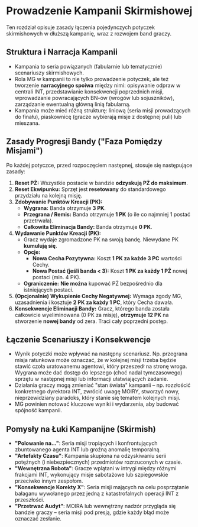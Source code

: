 # Prowadzenie Kampanii Skirmishowej

Ten rozdział opisuje zasady łączenia pojedynczych potyczek skirmishowych w dłuższą kampanię, wraz z rozwojem band graczy.

## Struktura i Narracja Kampanii

* Kampania to seria powiązanych (fabularnie lub tematycznie) scenariuszy skirmishowych.
* Rola MG w kampanii to nie tylko prowadzenie potyczek, ale też tworzenie **narracyjnego spoiwa** między nimi: opisywanie odpraw w centrali INT, przedstawianie konsekwencji poprzednich misji, wprowadzanie powracających BN-ów (wrogów lub sojuszników), zarządzanie ewentualną główną linią fabularną.
* Kampania może mieć różną strukturę: liniową (seria misji prowadzących do finału), piaskownicę (gracze wybierają misje z dostępnej puli) lub mieszana.

## Zasady Progresji Bandy ("Faza Pomiędzy Misjami")

Po każdej potyczce, przed rozpoczęciem następnej, stosuje się następujące zasady:

1.  **Reset PŻ:** Wszystkie postacie w bandzie **odzyskują PŻ do maksimum**.
2.  **Reset Ekwipunku:** Sprzęt jest **resetowany** do standardowego przydziału na kolejną misję.
3.  **Zdobywanie Punktów Kreacji (PK):**
    * **Wygrana:** Banda otrzymuje **3 PK**.
    * **Przegrana / Remis:** Banda otrzymuje **1 PK** (o ile co najmniej 1 postać przetrwała).
    * **Całkowita Eliminacja Bandy:** Banda otrzymuje **0 PK**.
4.  **Wydawanie Punktów Kreacji (PK):**
    * Gracz wydaje zgromadzone PK na swoją bandę. Niewydane PK **kumulują się**.
    * **Opcje:**
        * **Nowa Cecha Pozytywna:** Koszt **1 PK za każde 3 PC** wartości Cechy.
        * **Nowa Postać (jeśli banda < 3):** Koszt **1 PK za każdy 1 PŻ** nowej postaci (min. 4 PK).
    * **Ograniczenie:** **Nie można** kupować PŻ bezpośrednio dla istniejących postaci.
5.  **(Opcjonalnie) Wykupienie Cechy Negatywnej:** Wymaga zgody MG, uzasadnienia i kosztuje **2 PK za każdy 1 PC**, który Cecha dawała.
6.  **Konsekwencje Eliminacji Bandy:** Gracz, którego banda została całkowicie wyeliminowana (0 PK za misję), **otrzymuje 12 PK** na stworzenie **nowej bandy** od zera. Traci cały poprzedni postęp.

## Łączenie Scenariuszy i Konsekwencje

* Wynik potyczki może wpływać na następny scenariusz. Np. przegrana misja ratunkowa może oznaczać, że w kolejnej misji trzeba będzie stawić czoła uratowanemu agentowi, który przeszedł na stronę wroga. Wygrana może dać dostęp do lepszego (choć nadal tymczasowego) sprzętu w następnej misji lub informacji ułatwiających zadanie.
* Działania graczy mogą zmieniać "stan świata" kampanii – np. rozzłościć konkretnego dyrektora INT, zwrócić uwagę MOIRY, stworzyć nowy, nieprzewidziany paradoks, który stanie się tematem kolejnych misji.
* MG powinien notować kluczowe wyniki i wydarzenia, aby budować spójność kampanii.

## Pomysły na Łuki Kampanijne (Skirmish)

* **"Polowanie na..."**: Seria misji tropiących i konfrontujących zbuntowanego agenta INT lub groźną anomalię temporalną.
* **"Artefakty Czasu"**: Kampania skupiona na odzyskiwaniu serii potężnych (i niebezpiecznych) przedmiotów rozrzuconych w czasie.
* **"Wewnętrzna Robota"**: Gracze wplątani w intrygi między różnymi frakcjami INT, wykonujący misje sabotażowe lub szpiegowskie przeciwko innym zespołom.
* **"Konsekwencje Korekty X"**: Seria misji mających na celu posprzątanie bałaganu wywołanego przez jedną z katastrofalnych operacji INT z przeszłości.
* **"Przetrwać Audyt"**: MOIRA lub wewnętrzny nadzór przygląda się bandzie graczy – seria misji pod presją, gdzie każdy błąd może oznaczać zesłanie.
